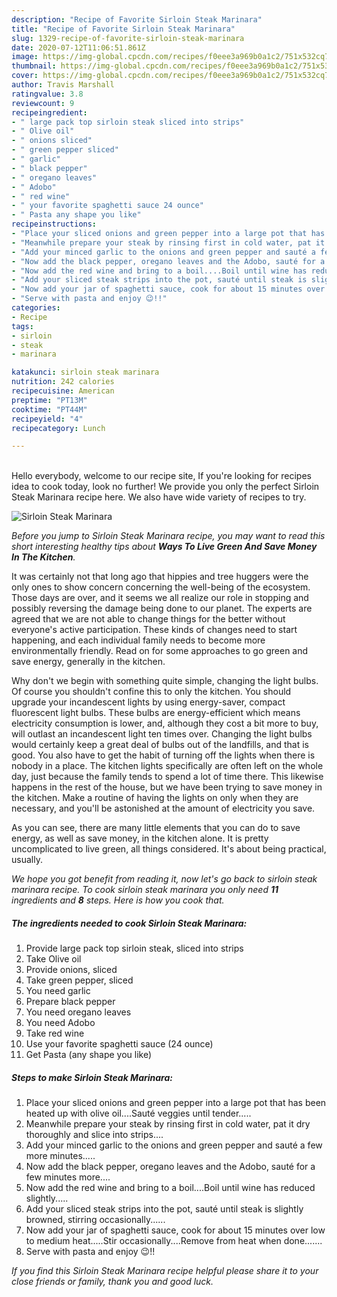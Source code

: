 ```yaml
---
description: "Recipe of Favorite Sirloin Steak Marinara"
title: "Recipe of Favorite Sirloin Steak Marinara"
slug: 1329-recipe-of-favorite-sirloin-steak-marinara
date: 2020-07-12T11:06:51.861Z
image: https://img-global.cpcdn.com/recipes/f0eee3a969b0a1c2/751x532cq70/sirloin-steak-marinara-recipe-main-photo.jpg
thumbnail: https://img-global.cpcdn.com/recipes/f0eee3a969b0a1c2/751x532cq70/sirloin-steak-marinara-recipe-main-photo.jpg
cover: https://img-global.cpcdn.com/recipes/f0eee3a969b0a1c2/751x532cq70/sirloin-steak-marinara-recipe-main-photo.jpg
author: Travis Marshall
ratingvalue: 3.8
reviewcount: 9
recipeingredient:
- " large pack top sirloin steak sliced into strips"
- " Olive oil"
- " onions sliced"
- " green pepper sliced"
- " garlic"
- " black pepper"
- " oregano leaves"
- " Adobo"
- " red wine"
- " your favorite spaghetti sauce 24 ounce"
- " Pasta any shape you like"
recipeinstructions:
- "Place your sliced onions and green pepper into a large pot that has been heated up with olive oil....Sauté veggies until tender....."
- "Meanwhile prepare your steak by rinsing first in cold water, pat it dry thoroughly and slice into strips...."
- "Add your minced garlic to the onions and green pepper and sauté a few more minutes....."
- "Now add the black pepper, oregano leaves and the Adobo, sauté for a few minutes more...."
- "Now add the red wine and bring to a boil....Boil until wine has reduced slightly....."
- "Add your sliced steak strips into the pot, sauté until steak is slightly browned, stirring occasionally......"
- "Now add your jar of spaghetti sauce, cook for about 15 minutes over low to medium heat.....Stir occasionally....Remove from heat when done......."
- "Serve with pasta and enjoy 😉!!"
categories:
- Recipe
tags:
- sirloin
- steak
- marinara

katakunci: sirloin steak marinara 
nutrition: 242 calories
recipecuisine: American
preptime: "PT13M"
cooktime: "PT44M"
recipeyield: "4"
recipecategory: Lunch

---
```

<br>
Hello everybody, welcome to our recipe site, If you're looking for recipes idea to cook today, look no further! We provide you only the perfect Sirloin Steak Marinara recipe here. We also have wide variety of recipes to try.
<br>


![Sirloin Steak Marinara](https://img-global.cpcdn.com/recipes/f0eee3a969b0a1c2/751x532cq70/sirloin-steak-marinara-recipe-main-photo.jpg)

<i>Before you jump to Sirloin Steak Marinara recipe, you may want to read this short interesting healthy tips about 
<strong>Ways To Live Green And Save Money In The Kitchen</strong>.</i>
</br>

It was certainly not that long ago that hippies and tree huggers were the only ones to show concern concerning the well-being of the ecosystem. Those days are over, and it seems we all realize our role in stopping and possibly reversing the damage being done to our planet. The experts are agreed that we are not able to change things for the better without everyone's active participation. These kinds of changes need to start happening, and each individual family needs to become more environmentally friendly. Read on for some approaches to go green and save energy, generally in the kitchen.

Why don't we begin with something quite simple, changing the light bulbs. Of course you shouldn't confine this to only the kitchen. You should upgrade your incandescent lights by using energy-saver, compact fluorescent light bulbs. These bulbs are energy-efficient which means electricity consumption is lower, and, although they cost a bit more to buy, will outlast an incandescent light ten times over. Changing the light bulbs would certainly keep a great deal of bulbs out of the landfills, and that is good. You also have to get the habit of turning off the lights when there is nobody in a place. The kitchen lights specifically are often left on the whole day, just because the family tends to spend a lot of time there. This likewise happens in the rest of the house, but we have been trying to save money in the kitchen. Make a routine of having the lights on only when they are necessary, and you'll be astonished at the amount of electricity you save.

As you can see, there are many little elements that you can do to save energy, as well as save money, in the kitchen alone. It is pretty uncomplicated to live green, all things considered. It's about being practical, usually.


<i>We hope you got benefit from reading it, now let's go back to sirloin steak marinara recipe. To cook sirloin steak marinara you only need <strong>11</strong> ingredients and <strong>8</strong> steps. Here is how you cook that.
</i>

##### The ingredients needed to cook Sirloin Steak Marinara:

1. Provide  large pack top sirloin steak, sliced into strips
1. Take  Olive oil
1. Provide  onions, sliced
1. Take  green pepper, sliced
1. You need  garlic
1. Prepare  black pepper
1. You need  oregano leaves
1. You need  Adobo
1. Take  red wine
1. Use  your favorite spaghetti sauce (24 ounce)
1. Get  Pasta (any shape you like)


##### Steps to make Sirloin Steak Marinara:

1. Place your sliced onions and green pepper into a large pot that has been heated up with olive oil....Sauté veggies until tender.....
1. Meanwhile prepare your steak by rinsing first in cold water, pat it dry thoroughly and slice into strips....
1. Add your minced garlic to the onions and green pepper and sauté a few more minutes.....
1. Now add the black pepper, oregano leaves and the Adobo, sauté for a few minutes more....
1. Now add the red wine and bring to a boil....Boil until wine has reduced slightly.....
1. Add your sliced steak strips into the pot, sauté until steak is slightly browned, stirring occasionally......
1. Now add your jar of spaghetti sauce, cook for about 15 minutes over low to medium heat.....Stir occasionally....Remove from heat when done.......
1. Serve with pasta and enjoy 😉!!


<i>If you find this Sirloin Steak Marinara recipe helpful please share it to your close friends or family, thank you and good luck.</i>
